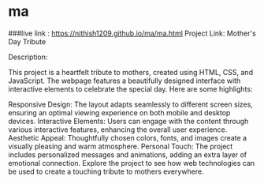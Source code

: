 # ma

###live link : https://nithish1209.github.io/ma/ma.html
Project Link: Mother's Day Tribute 

Description:

This project is a heartfelt tribute to mothers, created using HTML, CSS, and JavaScript. The webpage features a beautifully designed interface with interactive elements to celebrate the special day. Here are some highlights:

Responsive Design: The layout adapts seamlessly to different screen sizes, ensuring an optimal viewing experience on both mobile and desktop devices.
Interactive Elements: Users can engage with the content through various interactive features, enhancing the overall user experience.
Aesthetic Appeal: Thoughtfully chosen colors, fonts, and images create a visually pleasing and warm atmosphere.
Personal Touch: The project includes personalized messages and animations, adding an extra layer of emotional connection.
Explore the project to see how web technologies can be used to create a touching tribute to mothers everywhere.
